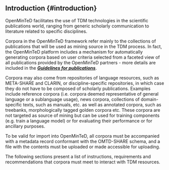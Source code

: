 ## ​Introduction {#introduction}

OpenMinTeD facilitates the use of TDM technologies in the scientific publications world, ranging from generic scholarly communication to literature related to specific disciplines.

Corpora in the OpenMinTeD framework refer mainly to the collections of publications that will be used as mining source in the TDM process. In fact, the OpenMinTeD platform includes a mechanism for automatically generating corpora based on user criteria selected from a faceted view of all publications provided by the OpenMinTeD partners - more details are included in the [_**Guidelines for publications**_](/guidelines_for_providers_of_publications/README.md).

Corpora may also come from repositories of language resources, such as META-SHARE and CLARIN, or discipline-specific repositories, in which case they do not have to be composed of scholarly publications. Examples include reference corpora \(i.e. corpora deemed representative of general language or a sublanguage usage\), news corpora, collections of domain-specific texts, such as manuals, etc. as well as annotated corpora, such as treebanks, morphologically tagged golden corpora etc. These corpora are not targeted as source of mining but can be used for training components \(e.g. train a language model\) or for evaluating their performance or for ancillary purposes.

To be valid for import into OpenMinTeD, all corpora must be accompanied with a metadata record conformant with the OMTD-SHARE schema, and a file with the contents must be uploaded or made accessible for uploading.

The following sections present a list of instructions, requirements and recommendations that corpora must meet to interact with TDM resources.

